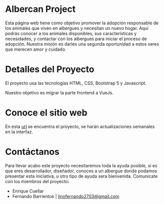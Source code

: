 # Albercan Project
Esta página web tiene como objetivo promover la adopción responsable de los animales que viven en albergues y necesitan un nuevo hogar. Aquí podrás conocer a los animales disponibles, sus características y necesidades, y contactar con los albergues para iniciar el proceso de adopción. Nuestra misión es darles una segunda oportunidad a estos seres que merecen amor y cuidado.

# Detalles del Proyecto
El proyecto usa las tecnologías HTML, CSS, Bootstrap 5 y Javascript.

Nuestro objetivo es migrar la parte frontend a VueJs.

# Conoce el sitio web
En esta [url](https://github.com/Fer-Bar/AlberCan) se encuentra el proyecto, se harán actualizaciones semanales en la interfaz.
# Contáctanos
Para llevar acabo este proyecto necesitaremos toda la ayuda posible, si es que eres desarrollador, diseñador, conoces a un albergue donde podamos presentar esta iniciativa, u otro tipo de ayuda sera bienvenida. Comunicate con los miembros del proyecto:
- Enrique Cuellar
- Fernando Barrientos | linofernando2703@gmail.com